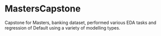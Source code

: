 # MastersCapstone
Capstone for Masters, banking dataset, performed various EDA tasks and regression of Default using a variety of modelling types.
